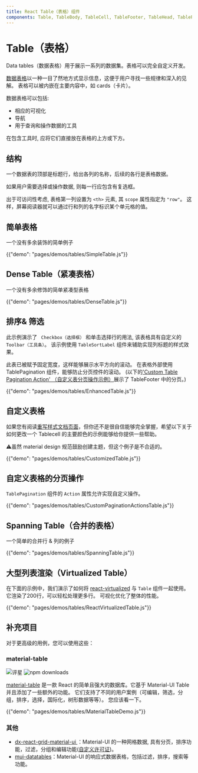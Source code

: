 ```yaml
---
title: React Table（表格）组件
components: Table, TableBody, TableCell, TableFooter, TableHead, TablePagination, TableRow, TableSortLabel
---
```


# Table（表格）

<p class="description">Data tables（数据表格）用于展示一系列的数据集。表格可以完全自定义开发。</p>

[数据表格](https://material.io/design/components/data-tables.html)以一种一目了然地方式显示信息，这便于用户寻找一些规律和深入的见解。 表格可以被内嵌在主要内容中，如 cards（卡片）。

数据表格可以包括:

- 相应的可视化
- 导航
- 用于查询和操作数据的工具

在包含工具时, 应将它们直接放在表格的上方或下方。

## 结构

一个数据表的顶部是标题行，给出各列的名称，后续的各行是表格数据。

如果用户需要选择或操作数据, 则每一行应包含有复选框。

出于可访问性考虑, 表格第一列设置为 `<th>` 元素, 其 `scope` 属性指定为 `"row"`。 这样，屏幕阅读器就可以通过行和列的名字标识某个单元格的值。

## 简单表格

一个没有多余装饰的简单例子

{{"demo": "pages/demos/tables/SimpleTable.js"}}

## Dense Table（紧凑表格）

一个没有多余修饰的简单紧凑型表格

{{"demo": "pages/demos/tables/DenseTable.js"}}

## 排序& 筛选

此示例演示了 ` Checkbox（选择框）` 和单击选择行的用法, 该表格具有自定义的 `Toolbar（工具条）`。 该示例使用 `TableSortLabel` 组件来辅助实现列标题的样式效果。

此表已被赋予固定宽度，这样能够展示水平方向的滚动。 在表格外部使用 TablePagination 组件，能够防止分页控件的滚动。 (以下的['Custom Table Pagination Action' （自定义表分页操作示例）](#custom-table-pagination-action)展示了 TableFooter 中的分页。)

{{"demo": "pages/demos/tables/EnhancedTable.js"}}

## 自定义表格

如果您有阅读[重写样式文档页面](/customization/overrides/)，但你还不是很自信能够完全掌握，希望以下关于如何更改一个 Tablecell 的主要颜色的示例能够给你提供一些帮助。

⚠️虽然 material design 规范鼓励创建主题，但这个例子是不合适的。

{{"demo": "pages/demos/tables/CustomizedTable.js"}}

## 自定义表格的分页操作

`TablePagination` 组件的 `Action` 属性允许实现自定义操作。

{{"demo": "pages/demos/tables/CustomPaginationActionsTable.js"}}

## Spanning Table（合并的表格）

一个简单的合并行 & 列的例子

{{"demo": "pages/demos/tables/SpanningTable.js"}}

## 大型列表渲染（Virtualized Table）

在下面的示例中，我们演示了如何将 [react-virtualized](https://github.com/bvaughn/react-virtualized) 与 `Table` 组件一起使用。 它渲染了200行，可以轻松处理更多行。 可视化优化了整体的性能。

{{"demo": "pages/demos/tables/ReactVirtualizedTable.js"}}

## 补充项目

对于更高级的用例，您可以使用这些：

### material-table

![评星](https://img.shields.io/github/stars/mbrn/material-table.svg?style=social&label=Stars) ![npm downloads](https://img.shields.io/npm/dm/material-table.svg)

[material-table](https://github.com/mbrn/material-table) 是一款 React 的简单且强大的数据库。它基于 Material-UI Table 并且添加了一些额外的功能。 它们支持了不同的用户案例（可编辑，筛选，分组，排序，选择，国际化，树形数据等等）。 您应该看一下。

{{"demo": "pages/demos/tables/MaterialTableDemo.js"}}

### 其他

- [ dx-react-grid-material-ui ](https://devexpress.github.io/devextreme-reactive/react/grid/)：Material-UI 的一种网格数据, 具有分页，排序功能，过滤，分组和编辑功能([自定义许可证](https://js.devexpress.com/licensing/))。
- [mui-datatables](https://github.com/gregnb/mui-datatables)：Material-UI 的响应式数据表格，包括过滤，排序，搜索等功能。